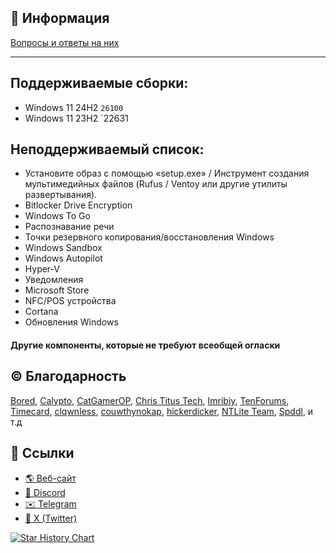 ## 📌 Информация

[Вопросы и ответы на них](https://github.com/Delusion-LLC/DelusionOS/blob/main/DelusionOS/Q&A.md)

---

## Поддерживаемые сборки:
<!--
- Windows 12 25H2 `---`
-->
- Windows 11 24H2 `26100`
- Windows 11 23H2 `22631

## Неподдерживаемый список:
- Установите образ с помощью «setup.exe» / Инструмент создания мультимедийных файлов (Rufus / Ventoy или другие утилиты развертывания).
- Bitlocker Drive Encryption
- Windows To Go
- Распознавание речи
- Точки резервного копирования/восстановления Windows
- Windows Sandbox
- Windows Autopilot <!-- Recall -->
- Hyper-V
- Уведомления
- Microsoft Store
- NFC/POS устройства
- Cortana
- Обновления Windows
#### Другие компоненты, которые не требуют всеобщей огласки

## ©️ Благодарность
[Bored](https://twitter.com/Bra1nlet),
[Calypto](https://twitter.com/CaIypto),
[CatGamerOP](https://twitter.com/CatGamerOP),
[Chris Titus Tech](https://twitter.com/christitustech),
[Imribiy](https://twitter.com/imribiy),
[TenForums](https://www.tenforums.com/),
[Timecard](https://github.com/djdallmann/GamingPCSetup),
[clqwnless](https://github.com/clqwnless),
[couwthynokap](https://github.com/couwthynokap),
[hickerdicker](https://github.com/hickerdicker),
[NTLite Team](https://www.ntlite.com/community/index.php),
[Spddl](https://github.com/spddl), и т.д

## 🔗 Ссылки
- [🌎 Веб-сайт](https://deluos.vercel.app/)
- [🤖 Discord](https://dsc.gg/delusionos/)
- [✉️ Telegram](https://t.me/DelusionGroup/)
- [🐤 X (Twitter)](https://x.com/DelusionLLC/)

<a href="https://star-history.com/#Delusion-LLC/DelusionOS&Date">
 <picture>
   <source media="(prefers-color-scheme: dark)" srcset="https://api.star-history.com/svg?repos=Delusion-LLC/DelusionOS&type=Date&theme=dark" />
   <source media="(prefers-color-scheme: light)" srcset="https://api.star-history.com/svg?repos=Delusion-LLC/DelusionOS&type=Date" />
   <img alt="Star History Chart" src="https://api.star-history.com/svg?repos=Delusion-LLC/DelusionOS&type=Date" />
 </picture>
</a>
